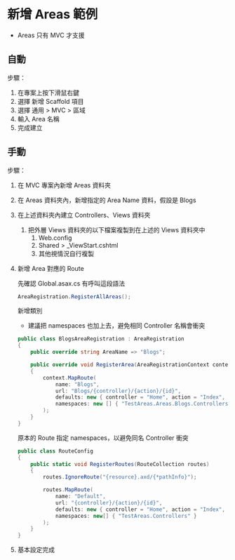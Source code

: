 # 新增 Areas 範例

- Areas 只有 MVC 才支援

## 自動

步驟：
1. 在專案上按下滑鼠右鍵
2. 選擇 新增 Scaffold 項目
3. 選擇 通用 > MVC > 區域
4. 輸入 Area 名稱
5. 完成建立

## 手動

步驟：

1. 在 MVC 專案內新增 Areas 資料夾
1. 在 Areas 資料夾內，新增指定的 Area Name 資料，假設是 Blogs
1. 在上述資料夾內建立 Controllers、Views 資料夾
    1. 把外層 Views 資料夾的以下檔案複製到在上述的 Views 資料夾中
        1. Web.config
        1. Shared > \_ViewStart.cshtml
        1. 其他視情況自行複製
1. 新增 Area 對應的 Route
    
    先確認 Global.asax.cs 有呼叫這段語法
    ```csharp
    AreaRegistration.RegisterAllAreas();
    ```

    新增類別

     - 建議把 namespaces 也加上去，避免相同 Controller 名稱會衝突

    ```csharp
    public class BlogsAreaRegistration : AreaRegistration
    {
        public override string AreaName => "Blogs";

        public override void RegisterArea(AreaRegistrationContext context)
        {
            context.MapRoute(
                name: "Blogs",
                url: "Blogs/{controller}/{action}/{id}",
                defaults: new { controller = "Home", action = "Index", id = UrlParameter.Optional },
                namespaces: new [] { "TestAreas.Areas.Blogs.Controllers" }
            );
        }
    }
    ```

    原本的 Route 指定 namespaces，以避免同名 Controller 衝突

    ```csharp
    public class RouteConfig
    {
        public static void RegisterRoutes(RouteCollection routes)
        {
            routes.IgnoreRoute("{resource}.axd/{*pathInfo}");

            routes.MapRoute(
                name: "Default",
                url: "{controller}/{action}/{id}",
                defaults: new { controller = "Home", action = "Index", id = UrlParameter.Optional },
                namespaces: new[] { "TestAreas.Controllers" }
            );
        }
    }
    ```

1. 基本設定完成